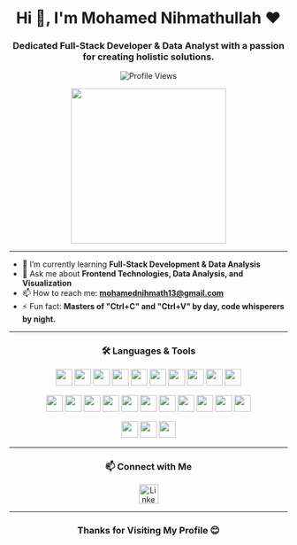 <h1 align="center">Hi 👋, I'm Mohamed Nihmathullah ❤</h1>
<h3 align="center">Dedicated Full-Stack Developer & Data Analyst with a passion for creating holistic solutions.</h3>

<p align="center">
  <img src="https://komarev.com/ghpvc/?username=mohamednihmath18&label=Profile%20views&color=0e75b6&style=flat" alt="Profile Views" />
</p>

<!-- GIF aligned right -->
<p align="center">
  <img src="https://user-images.githubusercontent.com/74038190/235224431-e8c8c12e-6826-47f1-89fb-2ddad83b3abf.gif" height="280" />
</p>

---

- 🌱 I’m currently learning **Full-Stack Development & Data Analysis**
- 💬 Ask me about **Frontend Technologies, Data Analysis, and Visualization**
- 📫 How to reach me: **mohamednihmath13@gmail.com**
- ⚡ Fun fact: **Masters of "Ctrl+C" and "Ctrl+V" by day, code whisperers by night.**

---

<h3 align="center">🛠️ Languages & Tools</h3>

<p align="center">
  <!-- Web Dev -->
  <img src="https://img.shields.io/badge/HTML5-E34F26?logo=html5&logoColor=white&style=for-the-badge" height="30"/>
  <img src="https://img.shields.io/badge/CSS3-1572B6?logo=css3&logoColor=white&style=for-the-badge" height="30"/>
  <img src="https://img.shields.io/badge/JavaScript-F7DF1E?logo=javascript&logoColor=black&style=for-the-badge" height="30"/>
  <img src="https://img.shields.io/badge/Bootstrap-7952B3?logo=bootstrap&logoColor=white&style=for-the-badge" height="30"/>
  <img src="https://img.shields.io/badge/Java-ED8B00?style=for-the-badge&logo=openjdk&logoColor=white" height="30"/>
  <img src="https://img.shields.io/badge/MySQL-00000F?style=for-the-badge&logo=mysql&logoColor=white" height="30"/>
  <img src="https://img.shields.io/badge/Netlify-00C7B7?style=for-the-badge&logo=netlify&logoColor=white" height="30"/>
  <img src="https://img.shields.io/badge/VS Code-007ACC?style=for-the-badge&logo=visualstudiocode&logoColor=white" height="30"/>
  <img src="https://img.shields.io/badge/GitHub-181717?logo=github&logoColor=white&style=for-the-badge" height="30"/>
  <img src="https://img.shields.io/badge/Canva-00C4CC?logo=canva&logoColor=black&style=for-the-badge" height="30"/>
</p>

<p align="center">
  <!-- Data Analyst Tools -->
  <img src="https://img.shields.io/badge/Python-3776AB?style=for-the-badge&logo=python&logoColor=white" height="30"/>
  <img src="https://img.shields.io/badge/Pandas-150458?style=for-the-badge&logo=pandas&logoColor=white" height="30"/>
  <img src="https://img.shields.io/badge/NumPy-013243?style=for-the-badge&logo=numpy&logoColor=white" height="30"/>
  <img src="https://img.shields.io/badge/Matplotlib-11557C?style=for-the-badge&logo=matplotlib&logoColor=white" height="30"/>
  <img src="https://img.shields.io/badge/Seaborn-3F4C9A?style=for-the-badge&logo=seaborn&logoColor=white" height="30"/>
  <img src="https://img.shields.io/badge/Scikit--learn-F7931E?style=for-the-badge&logo=scikit-learn&logoColor=white" height="30"/>
  <img src="https://img.shields.io/badge/Jupyter-F37626?style=for-the-badge&logo=jupyter&logoColor=white" height="30"/>
  <img src="https://img.shields.io/badge/Excel-217346?style=for-the-badge&logo=microsoft-excel&logoColor=white" height="30"/>
  <img src="https://img.shields.io/badge/PowerBI-F2C811?style=for-the-badge&logo=powerbi&logoColor=black" height="30"/>
  <img src="https://img.shields.io/badge/Tableau-E97627?style=for-the-badge&logo=tableau&logoColor=white" height="30"/>
  <img src="https://img.shields.io/badge/Google%20Data%20Studio-4285F4?style=for-the-badge&logo=googledatastudio&logoColor=white" height="30"/>
</p>

<p align="center">
  <!-- Deployment Tools -->
  <img src="https://img.shields.io/badge/Heroku-430098?style=for-the-badge&logo=heroku&logoColor=white" height="30"/>
  <img src="https://img.shields.io/badge/Render-46E3B7?style=for-the-badge&logo=render&logoColor=black" height="30"/>
  <img src="https://img.shields.io/badge/AWS-232F3E?style=for-the-badge&logo=amazonaws&logoColor=white" height="30"/>
</p>

---

<h3 align="center">📫 Connect with Me</h3>

<p align="center">
  <a href="https://www.linkedin.com/in/mohamed-nihmathullah-a-bb111322b/" target="_blank">
    <img src="https://img.shields.io/static/v1?message=LinkedIn&logo=linkedin&label=&color=0077B5&logoColor=white&labelColor=&style=for-the-badge" height="35" alt="LinkedIn" />
  </a>
</p>

---

<h3 align="center">Thanks for Visiting My Profile 😊</h3>

